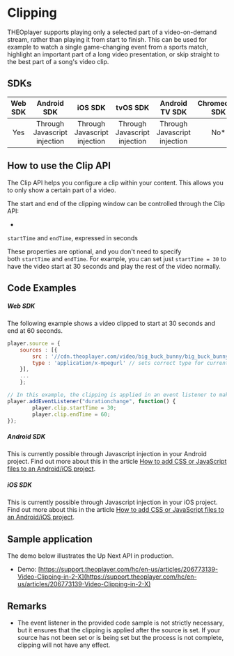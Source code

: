 # Clipping

THEOplayer supports playing only a selected part of a video-on-demand stream, rather than playing it from start to finish. This can be used for example to watch a single game-changing event from a sports match, highlight an important part of a long video presentation, or skip straight to the best part of a song's video clip.

## SDKs

| Web SDK | Android SDK | iOS SDK | tvOS SDK| Android TV SDK | Chromecast SDK |
| :-----: | :---------: | :-----: | :--: | :------------: | :------------: |
|   Yes   | Through Javascript injection  |  Through Javascript injection  | Through Javascript injection  | Through Javascript injection  |  No*   |

## How to use the Clip API

The Clip API helps you configure a clip within your content. This allows you to only show a certain part of a video.

The start and end of the clipping window can be controlled through the Clip API:

- 
`startTime` and `endTime`, expressed in seconds

These properties are optional, and you don't need to specify both `startTime` and `endTime`. For example, you can set just `startTime = 30` to have the video start at 30 seconds and play the rest of the video normally.

## Code Examples

##### Web SDK

The following example shows a video clipped to start at 30 seconds and end at 60 seconds.

```js
player.source = {
    sources : [{
        src : '//cdn.theoplayer.com/video/big_buck_bunny/big_buck_bunny_metadata.m3u8', // sets source
        type : 'application/x-mpegurl' // sets correct type for current source (HLS)
    }],
    ...
    };

// In this example, the clipping is applied in an event listener to make sure it doesn't get called before the source is set
player.addEventListener("durationchange", function() { 
        player.clip.startTime = 30;
        player.clip.endTime = 60; 
});
```

##### Android SDK

This is currently possible through Javascript injection in your Android project. Find out more about this in the article [How to add CSS or JavaScript files to an Android/iOS project](../../faq/01-how-to-add-css-or-javascript-files-to-android-ios.md).

##### iOS SDK

This is currently possible through Javascript injection in your iOS project. Find out more about this in the article [How to add CSS or JavaScript files to an Android/iOS project](../../faq/01-how-to-add-css-or-javascript-files-to-android-ios.md).

## Sample application

The demo below illustrates the Up Next API in production.

- Demo: [https://support.theoplayer.com/hc/en-us/articles/206773139-Video-Clipping-in-2-X](https://support.theoplayer.com/hc/en-us/articles/206773139-Video-Clipping-in-2-X)

## Remarks

- The event listener in the provided code sample is not strictly necessary, but it ensures that the clipping is applied after the source is set. If your source has not been set or is being set but the process is not complete, clipping will not have any effect.   